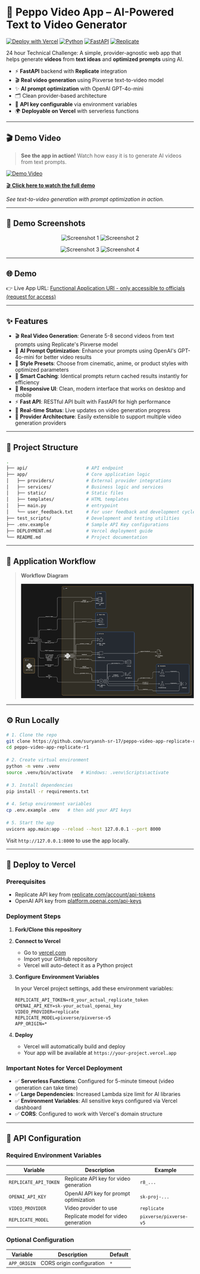 # 🎥 Peppo Video App – AI-Powered Text to Video Generator

[![Deploy with Vercel](https://vercel.com/button)](https://vercel.com/new/clone?repository-url=https://github.com/suryansh-sr-17/peppo-video-app-replicate-r1)
[![Python](https://img.shields.io/badge/Python-3.8+-blue.svg)](https://python.org)
[![FastAPI](https://img.shields.io/badge/FastAPI-0.115.0-green.svg)](https://fastapi.tiangolo.com)
[![Replicate](https://img.shields.io/badge/Replicate-API-purple.svg)](https://replicate.com)

24 hour Technical Challenge: A simple, provider-agnostic web app that helps generate **videos** from **text ideas** and **optimized prompts** using AI.

- ⚡ **FastAPI** backend with **Replicate** integration
- 🎬 **Real video generation** using Pixverse text-to-video model
- ✨ **AI prompt optimization** with OpenAI GPT-4o-mini
- 🗂️ Clean provider-based architecture
- 🔑 **API key configurable** via environment variables
- 🌍 **Deployable on Vercel** with serverless functions

---

## 🎬 Demo Video

> **See the app in action!** Watch how easy it is to generate AI videos from text prompts.

[![Demo Video](https://img.shields.io/badge/▶️_Watch_Demo-FF0000?style=for-the-badge&logo=youtube&logoColor=white)](https://drive.google.com/file/d/1wlaSwVuDb72XqvBsyz5Op8X35fUhzl_L/view?usp=sharing)

[🎬 **Click here to watch the full demo**](https://drive.google.com/file/d/1wlaSwVuDb72XqvBsyz5Op8X35fUhzl_L/view?usp=sharing)

*See text-to-video generation with prompt optimization in action.*


---

## 🌟 Demo Screenshots


<p align="center">
  <img src="https://github.com/user-attachments/assets/a90189d9-cb1e-41ff-8a4d-7abf4f6d5600" alt="Screenshot 1" width="45%" />
  <img src="https://github.com/user-attachments/assets/59e7d749-449d-4c8b-876c-a23c3f4a55e5" alt="Screenshot 2" width="45%" />
</p>

<p align="center">
  <img src="https://github.com/user-attachments/assets/b856584c-17e0-4f4c-abb3-5a4e43ceb4e5" alt="Screenshot 3" width="45%" />
  <img src="https://github.com/user-attachments/assets/64051411-fb4a-499f-aadd-e03919986cbc" alt="Screenshot 4" width="45%" />
</p>

---

## 🌐 Demo

👉 Live App URL: [Functional Application URl - only accessible to officials (request for access)](https://peppo-video-app-new.vercel.app/)

---

## ✨ Features

- 🎬 **Real Video Generation**: Generate 5-8 second videos from text prompts using Replicate's Pixverse model
- 🤖 **AI Prompt Optimization**: Enhance your prompts using OpenAI's GPT-4o-mini for better video results
- 🎨 **Style Presets**: Choose from cinematic, anime, or product styles with optimized parameters
- 💾 **Smart Caching**: Identical prompts return cached results instantly for efficiency
- 📱 **Responsive UI**: Clean, modern interface that works on desktop and mobile
- ⚡ **Fast API**: RESTful API built with FastAPI for high performance
- 🔄 **Real-time Status**: Live updates on video generation progress
- 🎯 **Provider Architecture**: Easily extensible to support multiple video generation providers

---

## 📂 Project Structure

```bash
.
├── api/                      # API endpoint
├── app/                      # Core application logic
│   ├── providers/            # External provider integrations
│   ├── services/             # Business logic and services
│   ├── static/               # Static files
│   ├── templates/            # HTML templates
│   ├── main.py               # entrypoint
│   └── user_feedback.txt     # For user feedback and development cycle
├── test_scripts/             # Development and testing utilities
├── .env.example              # Sample API Key configurations
├── DEPLOYMENT.md             # Vercel deployment guide
└── README.md                 # Project documentation
```

---

## 🧭 Application Workflow

> **Workflow Diagram**
>
> ![Application Workflow](workflow.png)

---

## ⚙️ Run Locally

```bash
# 1. Clone the repo
git clone https://github.com/suryansh-sr-17/peppo-video-app-replicate-r1.git
cd peppo-video-app-replicate-r1

# 2. Create virtual environment
python -m venv .venv
source .venv/bin/activate   # Windows: .venv\Scripts\activate

# 3. Install dependencies
pip install -r requirements.txt

# 4. Setup environment variables
cp .env.example .env   # then add your API keys

# 5. Start the app
uvicorn app.main:app --reload --host 127.0.0.1 --port 8000
```

Visit `http://127.0.0.1:8000` to use the app locally.

---

## 🚀 Deploy to Vercel

### Prerequisites

- Replicate API key from [replicate.com/account/api-tokens](https://replicate.com/account/api-tokens)
- OpenAI API key from [platform.openai.com/api-keys](https://platform.openai.com/api-keys)

### Deployment Steps

1. **Fork/Clone this repository**

2. **Connect to Vercel**

   - Go to [vercel.com](https://vercel.com)
   - Import your GitHub repository
   - Vercel will auto-detect it as a Python project

3. **Configure Environment Variables**

   In your Vercel project settings, add these environment variables:

   ```env
   REPLICATE_API_TOKEN=r8_your_actual_replicate_token
   OPENAI_API_KEY=sk-your_actual_openai_key
   VIDEO_PROVIDER=replicate
   REPLICATE_MODEL=pixverse/pixverse-v5
   APP_ORIGIN=*
   ```

4. **Deploy**
   - Vercel will automatically build and deploy
   - Your app will be available at `https://your-project.vercel.app`

### Important Notes for Vercel Deployment

- ✅ **Serverless Functions**: Configured for 5-minute timeout (video generation can take time)
- ✅ **Large Dependencies**: Increased Lambda size limit for AI libraries
- ✅ **Environment Variables**: All sensitive keys configured via Vercel dashboard
- ✅ **CORS**: Configured to work with Vercel's domain structure

---

## 🔧 API Configuration

### Required Environment Variables

| Variable              | Description                            | Example                |
| --------------------- | -------------------------------------- | ---------------------- |
| `REPLICATE_API_TOKEN` | Replicate API key for video generation | `r8_...`               |
| `OPENAI_API_KEY`      | OpenAI API key for prompt optimization | `sk-proj-...`          |
| `VIDEO_PROVIDER`      | Video provider to use                  | `replicate`            |
| `REPLICATE_MODEL`     | Replicate model for video generation   | `pixverse/pixverse-v5` |

### Optional Configuration

| Variable     | Description               | Default |
| ------------ | ------------------------- | ------- |
| `APP_ORIGIN` | CORS origin configuration | `*`     |
